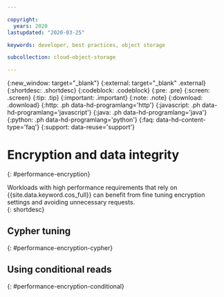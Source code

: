```yaml
---

copyright:
  years: 2020
lastupdated: "2020-03-25"

keywords: developer, best practices, object storage

subcollection: cloud-object-storage

---
```

{:new_window: target="_blank"}
{:external: target="_blank" .external}
{:shortdesc: .shortdesc}
{:codeblock: .codeblock}
{:pre: .pre}
{:screen: .screen}
{:tip: .tip}
{:important: .important}
{:note: .note}
{:download: .download} 
{:http: .ph data-hd-programlang='http'} 
{:javascript: .ph data-hd-programlang='javascript'} 
{:java: .ph data-hd-programlang='java'} 
{:python: .ph data-hd-programlang='python'}
{:faq: data-hd-content-type='faq'}
{:support: data-reuse='support'}

# Encryption and data integrity 
{: #performance-encryption}

Workloads with high performance requirements that rely on {{site.data.keyword.cos_full}} can benefit from fine tuning encryption settings and avoiding unnecessary requests.  
{: shortdesc}

## Cypher tuning
{: #performance-encryption-cypher}

## Using conditional reads
{: #performance-encryption-conditional}